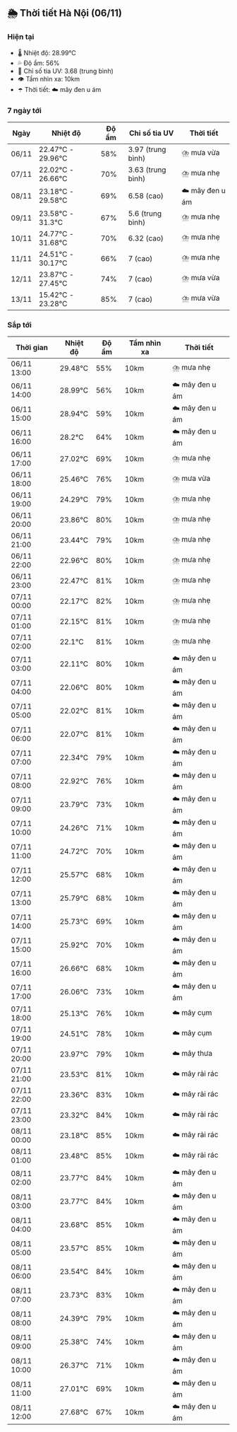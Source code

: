 ## 🌦️ Thời tiết Hà Nội (06/11)

### Hiện tại

- 🌡️ Nhiệt độ: 28.99℃
- 💦 Độ ẩm: 56%
- 🌟 Chỉ số tia UV: 3.68 (trung bình)
- 👁️ Tầm nhìn xa: 10km
- ☂️ Thời tiết: ☁️ mây đen u ám

### 7 ngày tới

| Ngày | Nhiệt độ | Độ ẩm | Chỉ số tia UV | Thời tiết |
| --- | --- | --- | --- | --- |
| 06/11 | 22.47℃ - 29.96℃ | 58% | 3.97 (trung bình) | ⛈️ mưa vừa |
| 07/11 | 22.02℃ - 26.66℃ | 70% | 3.63 (trung bình) | ⛈️ mưa nhẹ |
| 08/11 | 23.18℃ - 29.58℃ | 69% | 6.58 (cao) | ☁️ mây đen u ám |
| 09/11 | 23.58℃ - 31.3℃ | 67% | 5.6 (trung bình) | ⛈️ mưa nhẹ |
| 10/11 | 24.77℃ - 31.68℃ | 70% | 6.32 (cao) | ⛈️ mưa nhẹ |
| 11/11 | 24.51℃ - 30.17℃ | 66% | 7 (cao) | ⛈️ mưa nhẹ |
| 12/11 | 23.87℃ - 27.45℃ | 74% | 7 (cao) | ⛈️ mưa vừa |
| 13/11 | 15.42℃ - 23.28℃ | 85% | 7 (cao) | ⛈️ mưa vừa |

### Sắp tới

| Thời gian | Nhiệt độ | Độ ẩm | Tầm nhìn xa | Thời tiết |
| --- | --- | --- | --- | --- |
| 06/11 13:00 | 29.48℃ | 55% | 10km | ⛈️ mưa nhẹ |
| 06/11 14:00 | 28.99℃ | 56% | 10km | ☁️ mây đen u ám |
| 06/11 15:00 | 28.94℃ | 59% | 10km | ☁️ mây đen u ám |
| 06/11 16:00 | 28.2℃ | 64% | 10km | ☁️ mây đen u ám |
| 06/11 17:00 | 27.02℃ | 69% | 10km | ⛈️ mưa nhẹ |
| 06/11 18:00 | 25.46℃ | 76% | 10km | ⛈️ mưa vừa |
| 06/11 19:00 | 24.29℃ | 79% | 10km | ⛈️ mưa nhẹ |
| 06/11 20:00 | 23.86℃ | 80% | 10km | ⛈️ mưa nhẹ |
| 06/11 21:00 | 23.44℃ | 79% | 10km | ⛈️ mưa nhẹ |
| 06/11 22:00 | 22.96℃ | 80% | 10km | ⛈️ mưa nhẹ |
| 06/11 23:00 | 22.47℃ | 81% | 10km | ⛈️ mưa nhẹ |
| 07/11 00:00 | 22.17℃ | 82% | 10km | ⛈️ mưa nhẹ |
| 07/11 01:00 | 22.15℃ | 81% | 10km | ⛈️ mưa nhẹ |
| 07/11 02:00 | 22.1℃ | 81% | 10km | ⛈️ mưa nhẹ |
| 07/11 03:00 | 22.11℃ | 80% | 10km | ☁️ mây đen u ám |
| 07/11 04:00 | 22.06℃ | 80% | 10km | ☁️ mây đen u ám |
| 07/11 05:00 | 22.02℃ | 81% | 10km | ☁️ mây đen u ám |
| 07/11 06:00 | 22.07℃ | 81% | 10km | ☁️ mây đen u ám |
| 07/11 07:00 | 22.34℃ | 79% | 10km | ☁️ mây đen u ám |
| 07/11 08:00 | 22.92℃ | 76% | 10km | ☁️ mây đen u ám |
| 07/11 09:00 | 23.79℃ | 73% | 10km | ☁️ mây đen u ám |
| 07/11 10:00 | 24.26℃ | 71% | 10km | ☁️ mây đen u ám |
| 07/11 11:00 | 24.72℃ | 70% | 10km | ☁️ mây đen u ám |
| 07/11 12:00 | 25.57℃ | 68% | 10km | ☁️ mây đen u ám |
| 07/11 13:00 | 25.79℃ | 68% | 10km | ☁️ mây đen u ám |
| 07/11 14:00 | 25.73℃ | 69% | 10km | ☁️ mây đen u ám |
| 07/11 15:00 | 25.92℃ | 70% | 10km | ☁️ mây đen u ám |
| 07/11 16:00 | 26.66℃ | 68% | 10km | ☁️ mây đen u ám |
| 07/11 17:00 | 26.06℃ | 73% | 10km | ☁️ mây đen u ám |
| 07/11 18:00 | 25.13℃ | 76% | 10km | ☁️ mây cụm |
| 07/11 19:00 | 24.51℃ | 78% | 10km | ☁️ mây cụm |
| 07/11 20:00 | 23.97℃ | 79% | 10km | ☁️ mây thưa |
| 07/11 21:00 | 23.53℃ | 81% | 10km | ☁️ mây rải rác |
| 07/11 22:00 | 23.36℃ | 83% | 10km | ☁️ mây rải rác |
| 07/11 23:00 | 23.32℃ | 84% | 10km | ☁️ mây rải rác |
| 08/11 00:00 | 23.18℃ | 85% | 10km | ☁️ mây rải rác |
| 08/11 01:00 | 23.48℃ | 85% | 10km | ☁️ mây rải rác |
| 08/11 02:00 | 23.77℃ | 84% | 10km | ☁️ mây đen u ám |
| 08/11 03:00 | 23.77℃ | 84% | 10km | ☁️ mây đen u ám |
| 08/11 04:00 | 23.68℃ | 85% | 10km | ☁️ mây đen u ám |
| 08/11 05:00 | 23.57℃ | 85% | 10km | ☁️ mây đen u ám |
| 08/11 06:00 | 23.54℃ | 84% | 10km | ☁️ mây đen u ám |
| 08/11 07:00 | 23.73℃ | 83% | 10km | ☁️ mây đen u ám |
| 08/11 08:00 | 24.39℃ | 79% | 10km | ☁️ mây đen u ám |
| 08/11 09:00 | 25.38℃ | 74% | 10km | ☁️ mây đen u ám |
| 08/11 10:00 | 26.37℃ | 71% | 10km | ☁️ mây đen u ám |
| 08/11 11:00 | 27.01℃ | 69% | 10km | ☁️ mây đen u ám |
| 08/11 12:00 | 27.68℃ | 67% | 10km | ☁️ mây đen u ám |
